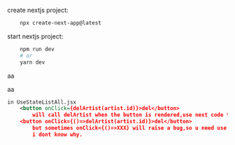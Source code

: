 create nextjs project:
```bash
    npx create-next-app@latest
```

start nextjs project:
```bash
    npm run dev
    # or
    yarn dev
```
aa

aa

```xml
in UseStateListAll.jsx
    <button onClick={delArtist(artist.id)}>del</button>
        will call delArtist when the button is rendered,use next code to prevent it:
    <button onClick={()=>delArtist(artist.id)}>del</button>
        but sometimes onClick={()=>XXX} will raise a bug,so u need use onClick={XXX},
        i dont know why.
```